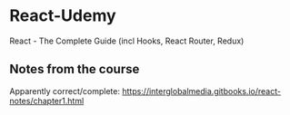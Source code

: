 # React-Udemy
React - The Complete Guide (incl Hooks, React Router, Redux)

## Notes from the course
Apparently correct/complete: https://interglobalmedia.gitbooks.io/react-notes/chapter1.html
